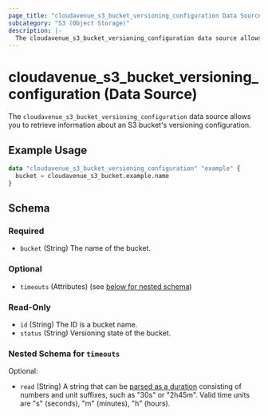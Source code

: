 ```yaml
---
page_title: "cloudavenue_s3_bucket_versioning_configuration Data Source - cloudavenue"
subcategory: "S3 (Object Storage)"
description: |-
  The cloudavenue_s3_bucket_versioning_configuration data source allows you to retrieve information about an S3 bucket's versioning configuration.
---
```


# cloudavenue_s3_bucket_versioning_configuration (Data Source)

The `cloudavenue_s3_bucket_versioning_configuration` data source allows you to retrieve information about an S3 bucket's versioning configuration.

## Example Usage

```terraform
data "cloudavenue_s3_bucket_versioning_configuration" "example" {
  bucket = cloudavenue_s3_bucket.example.name
}
```

<!-- schema generated by tfplugindocs -->
## Schema

### Required

- `bucket` (String) The name of the bucket.

### Optional

- `timeouts` (Attributes) (see [below for nested schema](#nestedatt--timeouts))

### Read-Only

- `id` (String) The ID is a bucket name.
- `status` (String) Versioning state of the bucket.

<a id="nestedatt--timeouts"></a>
### Nested Schema for `timeouts`

Optional:

- `read` (String) A string that can be [parsed as a duration](https://pkg.go.dev/time#ParseDuration) consisting of numbers and unit suffixes, such as "30s" or "2h45m". Valid time units are "s" (seconds), "m" (minutes), "h" (hours).

